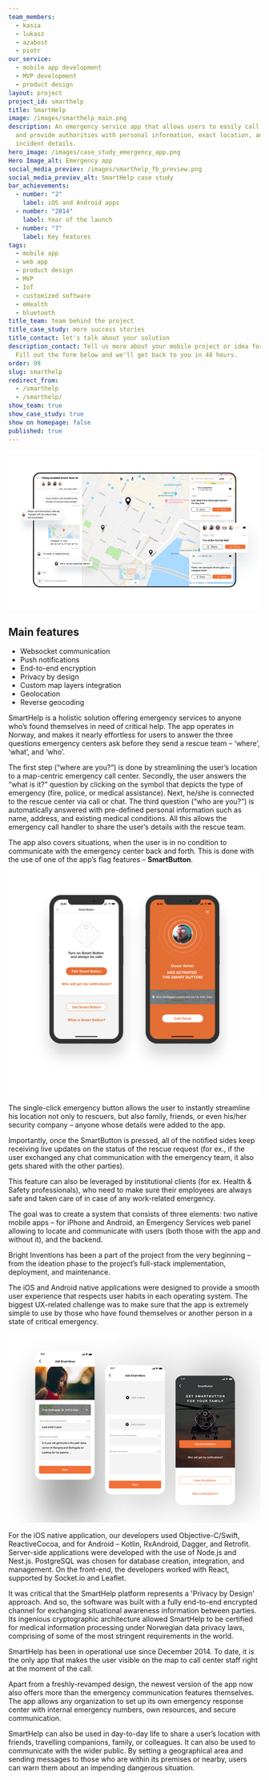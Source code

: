 ```yaml
---
team_members:
  - kasia
  - lukasz
  - azabost
  - piotr
our_service:
  - mobile app development
  - MVP development
  - product design
layout: project
project_id: smarthelp
title: SmartHelp
image: /images/smarthelp_main.png
description: An emergency service app that allows users to easily call for help
  and provide authorities with personal information, exact location, and
  incident details.
hero_image: /images/case_study_emergency_app.png
Hero Image_alt: Emergency app
social_media_previev: /images/smarthelp_fb_preview.png
social_media_previev_alt: SmartHelp case study
bar_achievements:
  - number: "2"
    label: iOS and Android apps
  - number: "2014"
    label: Year of the launch
  - number: "7"
    label: Key features
tags:
  - mobile app
  - web app
  - product design
  - MVP
  - IoT
  - customized software
  - eHealth
  - bluetooth
title_team: team behind the project
title_case_study: more success stories
title_contact: let's talk about your solution
description_contact: Tell us more about your mobile project or idea for an app.
  Fill out the form below and we'll get back to you in 48 hours.
order: 99
slug: smarthelp
redirect_from:
  - /smarthelp
  - /smarthelp/
show_team: true
show_case_study: true
show on homepage: false
published: true
---
```

<div class="image"><img src="/images/smarthelp.png" alt="Emergency app" title="Emergency app"  /> </div>

## Main features

* Websocket communication
* Push notifications
* End-to-end encryption
* Privacy by design
* Custom map layers integration
* Geolocation
* Reverse geocoding

<TitleWithIcon sectionTitle='about the project' titleIcon='/images/three_flags.svg' titleIconAlt='bright' />

SmartHelp is a holistic solution offering emergency services to anyone who’s found themselves in need of critical help. The app operates in Norway, and makes it nearly effortless for users to answer the three questions emergency centers ask before they send a rescue team – ‘where’, ‘what’, and ‘who’.

The first step (“where are you?”) is done by streamlining the user’s location to a map-centric emergency call center. Secondly, the user answers the “what is it?” question by clicking on the symbol that depicts the type of emergency (fire, police, or medical assistance). Next, he/she is connected to the rescue center via call or chat. The third question (“who are you?”) is automatically answered with pre-defined personal information such as name, address, and existing medical conditions. All this allows the emergency call handler to share the user’s details with the rescue team.

The app also covers situations, when the user is in no condition to communicate with the emergency center back and forth. This is done with the use of one of the app’s flag features – **SmartButton**.

<AnchorLink href='#contactForm' text='let’s talk about your project'/>

![An emergency service app ](/images/smarthelp_screens1and2.png)

The single-click emergency button allows the user to instantly streamline his location not only to rescuers, but also family, friends, or even his/her security company – anyone whose details were added to the app.

Importantly, once the SmartButton is pressed, all of the notified sides keep receiving live updates on the status of the rescue request (for ex., if the user exchanged any chat communication with the emergency team, it also gets shared with the other parties).

This feature can also be leveraged by institutional clients (for ex. Health & Safety professionals), who need to make sure their employees are always safe and taken care of in case of any work-related emergency.

<TitleWithIcon sectionTitle='goal' titleIcon='/images/flag.svg' titleIconAlt='bright' />

The goal was to create a system that consists of three elements: two native mobile apps – for iPhone and Android, an Emergency Services web panel allowing to locate and communicate with users (both those with the app and without it), and the backend.

<TitleWithIcon sectionTitle='development process' titleIcon='/images/gearwheel.svg' titleIconAlt='bright' />

Bright Inventions has been a part of the project from the very beginning – from the ideation phase to the project’s full-stack implementation, deployment, and maintenance.

The iOS and Android native applications were designed to provide a smooth user experience that respects user habits in each operating system. The biggest UX-related challenge was to make sure that the app is extremely simple to use by those who have found themselves or another person in a state of critical emergency.

![An emergency service app ](/images/amarthelp33_700.jpg)

For the iOS native application, our developers used Objective-C/Swift, ReactiveCocoa, and for Android – Kotlin, RxAndroid, Dagger, and Retrofit. Server-side applications were developed with the use of Node.js and Nest.js. PostgreSQL was chosen for database creation, integration, and management. On the front-end, the developers worked with React, supported by Socket.io and Leaflet.

It was critical that the SmartHelp platform represents a 'Privacy by Design' approach. And so, the software was built with a fully end-to-end encrypted channel for exchanging situational awareness information between parties. Its ingenious cryptographic architecture allowed SmartHelp to be certified for medical information processing under Norwegian data privacy laws, comprising of some of the most stringent requirements in the world.

<TitleWithIcon sectionTitle='Result' titleIcon='/images/results_icon_title_small.png' titleIconAlt='Result' />

SmartHelp has been in operational use since December 2014. To date, it is the only app that makes the user visible on the map to call center staff right at the moment of the call.

Apart from a freshly-revamped design, the newest version of the app now also offers more than the emergency communication features themselves. The app allows any organization to set up its own emergency response center with internal emergency numbers, own resources, and secure communication.

SmartHelp can also be used in day-to-day life to share a user’s location with friends, travelling companions, family, or colleagues. It can also be used to communicate with the wider public. By setting a geographical area and sending messages to those who are within its premises or nearby, users can warn them about an impending dangerous situation.